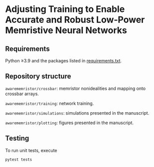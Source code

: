 # Adjusting Training to Enable Accurate and Robust Low-Power Memristive Neural Networks

## Requirements

Python ≥3.9 and the packages listed in [requirements.txt](/requirements.txt).

## Repository structure

`awarememristor/crossbar`: memristor nonidealities and mapping onto crossbar arrays.

`awarememristor/training`: network training.

`awarememristor/simulations`: simulations presented in the manuscript.

`awarememristor/plotting`: figures presented in the manuscript.

## Testing

To run unit tests, execute
```text
pytest tests
```
